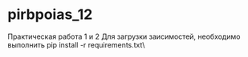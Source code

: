 # pirbpoias_12
Практическая работа 1 и 2
Для загрузки заисимостей, необходимо выполнить pip install -r requirements.txt\

